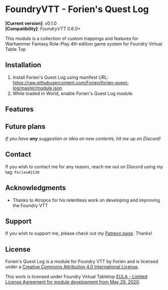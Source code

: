 # FoundryVTT - Forien's Quest Log
**[Current version]**: v0.1.0  
**[Compatibility]**: *FoundryVTT* 0.6.0+

This module is a collection of custom trappings and features for Warhammer Fantasy Role-Play 4th edition game system for Foundry Virtual Table Top


## Installation

1. Install Forien's Quest Log using manifest URL: https://raw.githubusercontent.com/Forien/forien-quest-log/master/module.json
2. While loaded in World, enable Forien's Quest Log module.


## Features


## Future plans

*If you have **any** suggestion or idea on new contents, hit me up on Discord!*


## Contact

If you wish to contact me for any reason, reach me out on Discord using my tag: `Forien#2130`


## Acknowledgments

* Thanks to Atropos for his relentless work on developing and improving the Foundry VTT

## Support

If you wish to support me, please check out my [Patreon page](https://www.patreon.com/forien). Thanks!

## License

Forien's Quest Log is a module for Foundry VTT by Forien and is licensed under a [Creative Commons Attribution 4.0 International License](http://creativecommons.org/licenses/by/4.0/).

This work is licensed under Foundry Virtual Tabletop [EULA - Limited License Agreement for module development from May 29, 2020](https://foundryvtt.com/article/license/).
